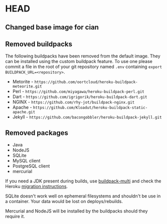 # HEAD

## Changed base image for cian

## Removed buildpacks

The following buildpacks have been removed from the default image.
They can be installed using the custom buildpack feature. To use one
please commit a file in the root of your git repository named `.env`
containing `export BUILDPACK_URL=<repository>`.

  * Metorite - `https://github.com/oortcloud/heroku-buildpack-meteorite.git`
  * Perl - `https://github.com/miyagawa/heroku-buildpack-perl.git`
  * Dart - `https://github.com/igrigorik/heroku-buildpack-dart.git`
  * NGINX - `https://github.com/rhy-jot/buildpack-nginx.git`
  * Apache - `https://github.com/Kloadut/heroku-buildpack-static-apache.git`
  * Jekyll - `https://github.com/bacongobbler/heroku-buildpack-jekyll.git`

## Removed packages

  * Java
  * NodeJS
  * SQLite
  * MySQL client
  * PostgreSQL client
  * mercurial

If you need a JDK present during builds, use [buildpack-multi](https://github.com/ddollar/heroku-buildpack-multi) and check the
Heroku [migration instructions](https://devcenter.heroku.com/articles/cedar-14-migration#java-on-stack-image).

SQLite doesn't work well on ephemeral filesystems and shouldn't be use in a container. Your data would be lost on deploys/rebuilds.

Mercurial and NodeJS will be installed by the buildpacks should they require it.
